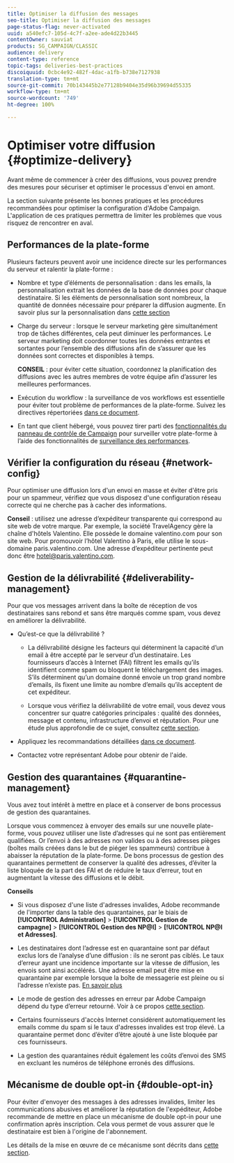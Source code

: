 ```yaml
---
title: Optimiser la diffusion des messages
seo-title: Optimiser la diffusion des messages
page-status-flag: never-activated
uuid: a540efc7-105d-4c7f-a2ee-ade4d22b3445
contentOwner: sauviat
products: SG_CAMPAIGN/CLASSIC
audience: delivery
content-type: reference
topic-tags: deliveries-best-practices
discoiquuid: 0cbc4e92-482f-4dac-a1fb-b738e7127938
translation-type: tm+mt
source-git-commit: 70b143445b2e77128b9404e35d96b39694d55335
workflow-type: tm+mt
source-wordcount: '749'
ht-degree: 100%

---
```



# Optimiser votre diffusion {#optimize-delivery}

Avant même de commencer à créer des diffusions, vous pouvez prendre des mesures pour sécuriser et optimiser le processus d&#39;envoi en amont.

La section suivante présente les bonnes pratiques et les procédures recommandées pour optimiser la configuration d&#39;Adobe Campaign. L&#39;application de ces pratiques permettra de limiter les problèmes que vous risquez de rencontrer en aval.

## Performances de la plate-forme

Plusieurs facteurs peuvent avoir une incidence directe sur les performances du serveur et ralentir la plate-forme :

* Nombre et type d’éléments de personnalisation : dans les emails, la personnalisation extrait les données de la base de données pour chaque destinataire. Si les éléments de personnalisation sont nombreux, la quantité de données nécessaire pour préparer la diffusion augmente.  En savoir plus sur la personnalisation dans [cette section](../../delivery/using/about-personalization.md)

* Charge du serveur : lorsque le serveur marketing gère simultanément trop de tâches différentes, cela peut diminuer les performances. Le serveur marketing doit coordonner toutes les données entrantes et sortantes pour l’ensemble des diffusions afin de s’assurer que les données sont correctes et disponibles à temps.

   **CONSEIL** : pour éviter cette situation, coordonnez la planification des diffusions avec les autres membres de votre équipe afin d’assurer les meilleures performances.

* Exécution du workflow : la surveillance de vos workflows est essentielle pour éviter tout problème de performances de la plate-forme. Suivez les directives répertoriées [dans ce document](../../workflow/using/workflow-best-practices.md#execution-and-performance).

* En tant que client hébergé, vous pouvez tirer parti des [fonctionnalités du panneau de contrôle de Campaign](https://docs.adobe.com/content/help/fr-FR/control-panel/using/discover-control-panel/key-features.html) pour surveiller votre plate-forme à l’aide des fonctionnalités de [surveillance des performances](https://docs.adobe.com/content/help/fr-FR/control-panel/using/performance-monitoring/about-performance-monitoring.html).

## Vérifier la configuration du réseau {#network-config}

Pour optimiser une diffusion lors d&#39;un envoi en masse et éviter d&#39;être pris pour un spammeur, vérifiez que vous disposez d&#39;une configuration réseau correcte qui ne cherche pas à cacher des informations.

**Conseil** : utilisez une adresse d’expéditeur transparente qui correspond au site web de votre marque. Par exemple, la société TravelAgency gère la chaîne d&#39;hôtels Valentino. Elle possède le domaine valentino.com pour son site web. Pour promouvoir l’hôtel Valentino à Paris, elle utilise le sous-domaine paris.valentino.com. Une adresse d’expéditeur pertinente peut donc être hotel@paris.valentino.com.

## Gestion de la délivrabilité {#deliverability-management}

Pour que vos messages arrivent dans la boîte de réception de vos destinataires sans rebond et sans être marqués comme spam, vous devez en améliorer la délivrabilité.

* Qu’est-ce que la délivrabilité ?

   * La délivrabilité désigne les facteurs qui déterminent la capacité d’un email à être accepté par le serveur d’un destinataire. Les fournisseurs d’accès à Internet (FAI) filtrent les emails qu’ils identifient comme spam ou bloquent le téléchargement des images. S’ils déterminent qu’un domaine donné envoie un trop grand nombre d’emails, ils fixent une limite au nombre d’emails qu’ils acceptent de cet expéditeur.

   * Lorsque vous vérifiez la délivrabilité de votre email, vous devez vous concentrer sur quatre catégories principales : qualité des données, message et contenu, infrastructure d’envoi et réputation. Pour une étude plus approfondie de ce sujet, consultez [cette section](../../delivery/using/about-deliverability.md).

* Appliquez les recommandations détaillées [dans ce document](../../delivery/using/deliverability-key-points.md).

* Contactez votre représentant Adobe pour obtenir de l&#39;aide.

## Gestion des quarantaines {#quarantine-management}

Vous avez tout intérêt à mettre en place et à conserver de bons processus de gestion des quarantaines.

Lorsque vous commencez à envoyer des emails sur une nouvelle plate-forme, vous pouvez utiliser une liste d’adresses qui ne sont pas entièrement qualifiées. Or l’envoi à des adresses non valides ou à des adresses pièges (boîtes mails créées dans le but de piéger les spammeurs) contribue à abaisser la réputation de la plate-forme. De bons processus de gestion des quarantaines permettent de conserver la qualité des adresses, d’éviter la liste bloquée de la part des FAI et de réduire le taux d’erreur, tout en augmentant la vitesse des diffusions et le débit.

**Conseils**

* Si vous disposez d&#39;une liste d&#39;adresses invalides, Adobe recommande de l&#39;importer dans la table des quarantaines, par le biais de **[!UICONTROL Administration]** > **[!UICONTROL Gestion de campagne]** > **[!UICONTROL Gestion des NP@I]** > **[!UICONTROL NP@I et Adresses]**.

* Les destinataires dont l’adresse est en quarantaine sont par défaut exclus lors de l’analyse d’une diffusion : ils ne seront pas ciblés. Le taux d’erreur ayant une incidence importante sur la vitesse de diffusion, les envois sont ainsi accélérés. Une adresse email peut être mise en quarantaine par exemple lorsque la boîte de messagerie est pleine ou si l’adresse n’existe pas. [En savoir plus](#identifying-quarantined-addresses-for-a-delivery)

* Le mode de gestion des adresses en erreur par Adobe Campaign dépend du type d’erreur retourné. Voir à ce propos [cette section](../../delivery/using/understanding-quarantine-management.md).


* Certains fournisseurs d&#39;accès Internet considèrent automatiquement les emails comme du spam si le taux d&#39;adresses invalides est trop élevé. La quarantaine permet donc d’éviter d’être ajouté à une liste bloquée par ces fournisseurs.

* La gestion des quarantaines réduit également les coûts d’envoi des SMS en excluant les numéros de téléphone erronés des diffusions.

## Mécanisme de double opt-in {#double-opt-in}

Pour éviter d&#39;envoyer des messages à des adresses invalides, limiter les communications abusives et améliorer la réputation de l&#39;expéditeur, Adobe recommande de mettre en place un mécanisme de double opt-in pour une confirmation après inscription. Cela vous permet de vous assurer que le destinataire est bien à l&#39;origine de l&#39;abonnement.

Les détails de la mise en œuvre de ce mécanisme sont décrits dans [cette section](../../web/using/use-cases--web-forms.md).
